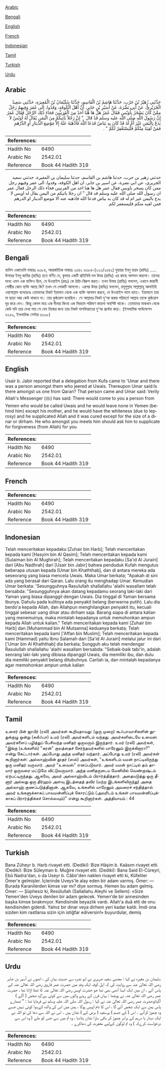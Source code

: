 [Arabic](#arabic)

[Bengali](#bengali)

[English](#english)

[French](#french)

[Indonesian](#indonesian)

[Tamil](#tamil)

[Turkish](#turkish)

[Urdu](#urdu)

## Arabic


<div dir="rtl" lang="ar" style={{fontSize:'larger',backgroundColor:'#f8f9fa',padding:20}}>
حَدَّثَنِي زُهَيْرُ بْنُ حَرْبٍ، حَدَّثَنَا هَاشِمُ بْنُ الْقَاسِمِ، حَدَّثَنَا سُلَيْمَانُ بْنُ الْمُغِيرَةِ، حَدَّثَنِي سَعِيدٌ الْجُرَيْرِيُّ، عَنْ أَبِي نَضْرَةَ، عَنْ أُسَيْرِ بْنِ جَابِرٍ، أَنَّ أَهْلَ الْكُوفَةِ، وَفَدُوا، إِلَى عُمَرَ وَفِيهِمْ رَجُلٌ مِمَّنْ كَانَ يَسْخَرُ بِأُوَيْسٍ فَقَالَ عُمَرُ هَلْ هَا هُنَا أَحَدٌ مِنَ الْقَرَنِيِّينَ فَجَاءَ ذَلِكَ الرَّجُلُ فَقَالَ عُمَرُ إِنَّ رَسُولَ اللَّهِ صلى الله عليه وسلم قَدْ قَالَ ‏ "‏ إِنَّ رَجُلاً يَأْتِيكُمْ مِنَ الْيَمَنِ يُقَالُ لَهُ أُوَيْسٌ لاَ يَدَعُ بِالْيَمَنِ غَيْرَ أُمٍّ لَهُ قَدْ كَانَ بِهِ بَيَاضٌ فَدَعَا اللَّهَ فَأَذْهَبَهُ عَنْهُ إِلاَّ مَوْضِعَ الدِّينَارِ أَوِ الدِّرْهَمِ فَمَنْ لَقِيَهُ مِنْكُمْ فَلْيَسْتَغْفِرْ لَكُمْ ‏"‏ ‏.‏
</div>
<div style={{backgroundColor:'#f8f9fa',padding:20, marginBottom: 10}}><table> <thead> <tr> <th>References:</th> <th></th> </tr> </thead> <tbody><tr><td>Hadith No</td><td>6490</td></tr><tr><td>Arabic No</td><td>2542.01</td></tr><tr><td>Reference</td><td>Book 44 Hadith 319</td></tr></tbody></table></div>


<div dir="rtl" lang="ar" style={{fontSize:'larger',backgroundColor:'#f8f9fa',padding:20}}>
حدثني زهير بن حرب، حدثنا هاشم بن القاسم، حدثنا سليمان بن المغيرة، حدثني سعيد الجريري، عن ابي نضرة، عن اسير بن جابر، ان اهل الكوفة، وفدوا، الى عمر وفيهم رجل ممن كان يسخر باويس فقال عمر هل ها هنا احد من القرنيين فجاء ذلك الرجل فقال عمر ان رسول الله صلى الله عليه وسلم قد قال " ان رجلا ياتيكم من اليمن يقال له اويس لا يدع باليمن غير ام له قد كان به بياض فدعا الله فاذهبه عنه الا موضع الدينار او الدرهم فمن لقيه منكم فليستغفر لكم
</div>
<div style={{backgroundColor:'#f8f9fa',padding:20, marginBottom: 10}}><table> <thead> <tr> <th>References:</th> <th></th> </tr> </thead> <tbody><tr><td>Hadith No</td><td>6490</td></tr><tr><td>Arabic No</td><td>2542.01</td></tr><tr><td>Reference</td><td>Book 44 Hadith 319</td></tr></tbody></table></div>

## Bengali


<div dir="ltr" lang="bn" style={{fontSize:'larger',backgroundColor:'#f8f9fa',padding:20}}>
হাদিস একাডেমি নাম্বারঃ ৬৩৮৪, আন্তর্জাতিক নাম্বারঃ ২৫৪২ ৬৩৮৪-(২২৩/২৫৪২) যুহায়র ইবনু হারব (রাযিঃ) ..... উসায়র ইবনু জাবির (রাযিঃ) হতে বর্ণিত যে, কুফার একটি প্রতিনিধি দল উমর (রাযিঃ) এর কাছে আগমন করলো। তাদের মধ্যে এমন এক ব্যক্তিও ছিল, যে উওয়াইস (রহঃ) কে ঠাট্টা-বিদ্রুপ করত। তখন উমার (রাযিঃ) বললেন, এখানে কারানী গোষ্ঠীর কোন ব্যক্তি আছে কি? তখন সে লোকটি আসলো। এরপর উমর (রাযিঃ) বললেন, রসূলুল্লাহ সাল্লাল্লাহু আলাইহি ওয়াসাল্লাম বলেছেনঃ তোমাদের নিকট ইয়ামান থেকে এক ব্যক্তি আগমন করবে, যে উওয়াইস নামে খ্যাত। ইয়ামানে তার মা ছাড়া আর কেউ থাকবে না। তার কুষ্ঠরোগ হয়েছিল। সে আল্লাহর নিকট দু'আ করার পরিবর্তে আল্লাহ তাকে কুষ্ঠরোগ দূর করে দেন। কিন্তু কেবল মাত্র এক দীনার কিংবা এক দিরহাম পরিমাণ জায়গা অবশিষ্ট থাকে। তোমাদের মাঝখান থেকে কেউ যদি তার দেখা পায় সে যেন নিজের জন্য তার নিকট মাগফিরাতের দু'আ প্রার্থনা করে। (ইসলামিক ফাউন্ডেশন ৬২৫৯, ইসলামিক সেন্টার ৬৩০৮)
</div>
<div style={{backgroundColor:'#f8f9fa',padding:20, marginBottom: 10}}><table> <thead> <tr> <th>References:</th> <th></th> </tr> </thead> <tbody><tr><td>Hadith No</td><td>6490</td></tr><tr><td>Arabic No</td><td>2542.01</td></tr><tr><td>Reference</td><td>Book 44 Hadith 319</td></tr></tbody></table></div>

## English


<div dir="ltr" lang="en" style={{fontSize:'larger',backgroundColor:'#f8f9fa',padding:20}}>
Usair b. Jabir reported that a delegation from Kufa came to 'Umar and there was a person amongst them who jeered at Uwais. Thereupon Umar said:Is there amongst us one from Qaran? That person came and Umar said: Verily Allah's Messenger (ﷺ) has said: There would come to you a person from Yemen who would be called Uwais and he would leave none in Yemen (behind him) except his mother, and he would have the whiteness (due to leprosy) and he supplicated Allah and it was cured except for the size of a dinar or dirham. He who amongst you meets him should ask him to supplicate for forgiveness (from Allah) for you
</div>
<div style={{backgroundColor:'#f8f9fa',padding:20, marginBottom: 10}}><table> <thead> <tr> <th>References:</th> <th></th> </tr> </thead> <tbody><tr><td>Hadith No</td><td>6490</td></tr><tr><td>Arabic No</td><td>2542.01</td></tr><tr><td>Reference</td><td>Book 44 Hadith 319</td></tr></tbody></table></div>

## French


<div dir="ltr" lang="fr" style={{fontSize:'larger',backgroundColor:'#f8f9fa',padding:20}}>

</div>
<div style={{backgroundColor:'#f8f9fa',padding:20, marginBottom: 10}}><table> <thead> <tr> <th>References:</th> <th></th> </tr> </thead> <tbody><tr><td>Hadith No</td><td>6490</td></tr><tr><td>Arabic No</td><td>2542.01</td></tr><tr><td>Reference</td><td>Book 44 Hadith 319</td></tr></tbody></table></div>

## Indonesian


<div dir="ltr" lang="id" style={{fontSize:'larger',backgroundColor:'#f8f9fa',padding:20}}>
Telah menceritakan kepadaku [Zuhair bin Harb]; Telah menceritakan kepada kami [Hasyim bin Al Qasim]; Telah menceritakan kepada kami [Sulaiman bin Al Mughirah]; Telah menceritakan kepadaku [Sa'id Al Jurairi] dari [Abu Nadhrah] dari [Usair bin Jabir] bahwa penduduk Kufah mengutus beberapa utusan kepada [Umar bin Khaththab], dan di antara mereka ada seseorang yang biasa mencela Uwais. Maka Umar berkata; "Apakah di sini ada yang berasal dari Qaran. Lalu orang itu menghadap Umar. Kemudian Umar berkata: 'Sesungguhnya Rasulullah shallallahu 'alaihi wasallam telah bersabda: "Sesungguhnya akan datang kepadamu seorang laki-laki dari Yaman yang biasa dipanggil dengan Uwais. Dia tinggal di Yaman bersama Ibunya. Dahulu pada kulitnya ada penyakit belang (berwarna putih). Lalu dia berdo'a kepada Allah, dan Allahpun menghilangkan penyakit itu, kecuali tinggal sebesar uang dinar atau dirham saja. Barang siapa di antara kalian yang menemuinya, maka mintalah kepadanya untuk memohonkan ampun kepada Allah untuk kalian." Telah menceritakan kepada kami [Zuhair bin Harb] dan [Muhammad bin Al Mutsanna] keduanya berkata; Telah menceritakan kepada kami ['Affan bin Muslim]; Telah menceritakan kepada kami [Hammad] yaitu Ibnu Salamah dari [Sa'id Al Jurairi] melalui jalur ini dari ['Umar bin Al Khaththab] dia berkata; Sungguh aku telah mendengar Rasulullah shallallahu 'alaihi wasallam bersabda: "Sebaik-baik tabi'in, adalah seorang laki-laki yang dibiasa dipanggil Uwais, dia memiliki ibu, dan dulu dia memiliki penyakit belang ditubuhnya. Carilah ia, dan mintalah kepadanya agar memohonkan ampun untuk kalian
</div>
<div style={{backgroundColor:'#f8f9fa',padding:20, marginBottom: 10}}><table> <thead> <tr> <th>References:</th> <th></th> </tr> </thead> <tbody><tr><td>Hadith No</td><td>6490</td></tr><tr><td>Arabic No</td><td>2542.01</td></tr><tr><td>Reference</td><td>Book 44 Hadith 319</td></tr></tbody></table></div>

## Tamil


<div dir="ltr" lang="ta" style={{fontSize:'larger',backgroundColor:'#f8f9fa',padding:20}}>
உசைர் பின் ஜாபிர் (ரலி) அவர்கள் கூறியதாவது: (ஒரு முறை) கூஃபாவாசிகளின் தூதுக்குழு ஒன்று (கலீஃபா) உமர் (ரலி) அவர்களிடம் வந்தது. அவர்களிடையே உவைஸ் அவர்களைப் பழித்துப் பேசிவந்த மனிதர் ஒருவரும் இருந்தார். உமர் (ரலி) அவர்கள், "இங்கு (உங்களில்) "கரன்" குலத்தைச் சேர்ந்தவர்களில் யாரேனும் இருக்கிறாரா?" என்று கேட்டார்கள். அப்போது அந்த மனிதர் வந்தார். அப்போது உமர் (ரலி) அவர்கள் கூறினார்கள்: அல்லாஹ்வின் தூதர் (ஸல்) அவர்கள், "உங்களிடம் யமன் நாட்டிலிருந்து ஒரு மனிதர் வருவார். அவர் "உவைஸ்" எனப்படுவார். அவர் யமன் நாட்டில் தம் தாயார் ஒருவரை மட்டுமே விட்டுவருவார். அந்த மனிதருடைய மேனியில் வெண்குஷ்டம் ஏற்பட்டிருந்தது. ஆகவே, அவர் அல்லாஹ்விடம் பிரார்த்தித்தார். அதையடுத்து ஒரு தீனார் அல்லது ஒரு திர்ஹம் அளவு இடத்தைத் தவிர (மற்ற இடங்களிலிருந்து) அதை அல்லாஹ் குணப்படுத்தினான். ஆகவே, உங்களில் யாரேனும் அவரைச் சந்தித்தால் அவர் உங்களுக்காகப் பாவமன்னிப்புக் கோரட்டும் (அவரிடம் உங்கள் பாவமன்னிப்புக்காகப் பிரார்த்திக்கச் சொல்லவும்)" என்று கூறினார்கள். அத்தியாயம் : 44
</div>
<div style={{backgroundColor:'#f8f9fa',padding:20, marginBottom: 10}}><table> <thead> <tr> <th>References:</th> <th></th> </tr> </thead> <tbody><tr><td>Hadith No</td><td>6490</td></tr><tr><td>Arabic No</td><td>2542.01</td></tr><tr><td>Reference</td><td>Book 44 Hadith 319</td></tr></tbody></table></div>

## Turkish


<div dir="ltr" lang="tr" style={{fontSize:'larger',backgroundColor:'#f8f9fa',padding:20}}>
Bana Züheyr b. Harb rivayet etti. (Dediki): Bize Hâşim b. Kaâsım rivayet etti. (Dediki): Bize Süleyman b. Muğire rivayet elti. (Dediki): Bana Said El-Cüreyri, Ebû Nadra'dan, o da Useyr b. Câbir'den naklen rivayet etti ki, Kûfeliler Ömer'e gelmişler. İçlerinde Uveys'le alay eden bir adam varmış. Ömer: — Burada Karanilerden kimse var mı? diye sormuş. Hemen bu adam gelmiş. Ömer: — Şüphesiz ki, Resûlullah (Sallallahu Aleyhi ve Sellem): «Size Yemen'den Uveys denilen bir adam gelecek. Yemen'de bir annesinden başka kimse bırakmıyor. Kendisinde beyazlık vardı. Allah'a duâ etti de onu kendisinden giderdi. Yalnız bir dinar veya dirhem yeri kadar kaldı. İmdi ona sizden kim rastlarsa sizin için istiğfar ediversin!» buyurdular, demiş
</div>
<div style={{backgroundColor:'#f8f9fa',padding:20, marginBottom: 10}}><table> <thead> <tr> <th>References:</th> <th></th> </tr> </thead> <tbody><tr><td>Hadith No</td><td>6490</td></tr><tr><td>Arabic No</td><td>2542.01</td></tr><tr><td>Reference</td><td>Book 44 Hadith 319</td></tr></tbody></table></div>

## Urdu


<div dir="rtl" lang="ur" style={{fontSize:'larger',backgroundColor:'#f8f9fa',padding:20}}>
سلیمان بن مغیرہ نے کہا : مجھے سعید جریری نے ابو نضرہ سے حدیث بیان کی ، انھوں نے اُسیر بن جابر رضی اللہ تعالیٰ عنہ سے روایت کی کہ اہل کوفہ ایک وفد میں حضرت عمر فاروق رضی اللہ تعالیٰ عنہ کے پاس آئے ، ان میں ایک ایسا آدمی بھی تھا جو حضرت اویس رضی اللہ تعالیٰ عنہ کا ٹھٹا اڑاتا تھا ، حضرت عمر رضی اللہ تعالیٰ عنہ نے پوچھا : یہاں قرن کے رہنے والوں میں سے کوئی ہے؟وہ شخص ( آگے ) آگیاتوحضرت عمر رضی اللہ تعالیٰ عنہ نے کہا : رسول اللہ صلی اللہ علیہ وسلم نے فرمایا تھا : " تمھارے پاس یمن سے ایک شخص آئے گا ، اس کا نام اویس ہوگا ، یمن میں اس کی والدہ کےسوا کوئی نہیں جسے وہ چھوڑ کرآئے ۔ اس ( کے جسم ) پرسفید ( برص کے ) نشان ہیں ۔ اس نے اللہ سے دعا کی تو اللہ نے ایک دینار یا درہم کے برابر چھوڑ کر باقی سارا نشان ہٹادیا ، وہ تم میں سے جس کو ملے ( وہ اس سے درخواست کرےکہ ) وہ تم لوگوں کےلیے مغفرت کی دعاکرے ۔
</div>
<div style={{backgroundColor:'#f8f9fa',padding:20, marginBottom: 10}}><table> <thead> <tr> <th>References:</th> <th></th> </tr> </thead> <tbody><tr><td>Hadith No</td><td>6490</td></tr><tr><td>Arabic No</td><td>2542.01</td></tr><tr><td>Reference</td><td>Book 44 Hadith 319</td></tr></tbody></table></div>